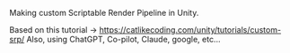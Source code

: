 Making custom Scriptable Render Pipeline in Unity.

Based on this tutorial -> https://catlikecoding.com/unity/tutorials/custom-srp/
Also, using ChatGPT, Co-pilot, Claude, google, etc...
